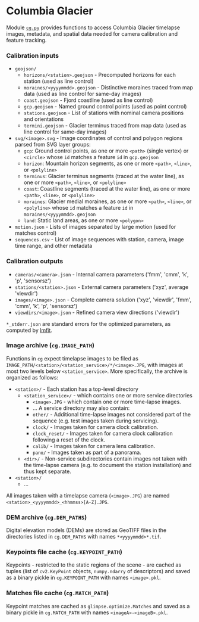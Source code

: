 # Columbia Glacier

Module [`cg.py`](cg.py) provides functions to access Columbia Glacier timelapse images, metadata, and spatial data needed for camera calibration and feature tracking.

### Calibration inputs

- `geojson/`
  - `horizons/<station>.geojson` - Precomputed horizons for each station (used as line control)
  - `moraines/<yyyymmdd>.geojson` - Distinctive moraines traced from map data (used as line control for same-day images)
  - `coast.geojson` - Fjord coastline (used as line control)
  - `gcp.geojson` - Named ground control points (used as point control)
  - `stations.geojson` - List of stations with nominal camera positions and orientations
  - `termini.geojson` - Glacier terminus traced from map data (used as line control for same-day images)
- `svg/<image>.svg` - Image coordinates of control and polygon regions parsed from SVG layer groups:
  - `gcp`: Ground control points, as one or more `<path>` (single vertex) or `<circle>` whose `id` matches a feature `id` in `gcp.geojson`
  - `horizon`: Mountain horizon segments, as one or more `<path>`, `<line>`, or `<polyline>`
  - `terminus`: Glacier terminus segments (traced at the water line), as one or more `<path>`, `<line>`, or `<polyline>`
  - `coast`: Coastline segments (traced at the water line), as one or more `<path>`, `<line>`, or `<polyline>`
  - `moraines`: Glacier medial moraines, as one or more `<path>`, `<line>`, or `<polyline>` whose `id` matches a feature `id` in `moraines/<yyyymmdd>.geojson`
  - `land`: Static land areas, as one or more `<polygon>`
- `motion.json` - Lists of images separated by large motion (used for matches control)
- `sequences.csv` - List of image sequences with station, camera, image time range, and other metadata

### Calibration outputs

- `cameras/<camera>.json` - Internal camera parameters ('fmm', 'cmm', 'k', 'p', 'sensorsz')
- `stations/<station>.json` - External camera parameters ('xyz', average 'viewdir')
- `images/<image>.json` - Complete camera solution ('xyz', 'viewdir', 'fmm', 'cmm', 'k', 'p', 'sensorsz')
- `viewdirs/<image>.json` - Refined camera view directions ('viewdir')

`*_stderr.json` are standard errors for the optimized parameters, as computed by [lmfit](https://lmfit.github.io/lmfit-py/parameters.html?highlight=stderr#lmfit.parameter.Parameter.stderr).

### Image archive (`cg.IMAGE_PATH`)

Functions in `cg` expect timelapse images to be filed as `IMAGE_PATH/<station>/<station_service>/*/<image>.JPG`, with images at most two levels below `<station_service>`. More specifically, the archive is organized as follows:

- `<station>/` - Each station has a top-level directory
  - `<station_service>/` - which contains one or more service directories
    - `<image>.JPG` - which contain one or more time-lapse images.
    - ...
    A service directory may also contain:
    - `other/` - Additional time-lapse images not considered part of the sequence (e.g. test images taken during servicing).
    - `clock/` - Images taken for camera clock calibration.
    - `clock_reset/` - Images taken for camera clock calibration following a reset of the clock.
    - `calib/` - Images taken for camera lens calibration.
    - `pano/` - Images taken as part of a panorama.
  - `<dir>/` - Non-service subdirectories contain images not taken with the time-lapse camera (e.g. to document the station installation) and thus kept separate.
- `<station>/`
  - ...

All images taken with a timelapse camera (`<image>.JPG`) are named `<station>_<yyyymmdd>_<hhmmss>[A-Z].JPG`.

### DEM archive (`cg.DEM_PATHS`)

Digital elevation models (DEMs) are stored as GeoTIFF files in the directories listed in `cg.DEM_PATHS` with names `*<yyyymmdd>*.tif`.

### Keypoints file cache (`cg.KEYPOINT_PATH`)

Keypoints - restricted to the static regions of the scene - are cached as tuples (list of `cv2.KeyPoint` objects, `numpy.ndarry` of descriptors) and saved as a binary pickle in `cg.KEYPOINT_PATH` with names `<image>.pkl`.

### Matches file cache (`cg.MATCH_PATH`)

Keypoint matches are cached as `glimpse.optimize.Matches` and saved as a binary pickle in `cg.MATCH_PATH` with names `<imageA>-<imageB>.pkl`.

